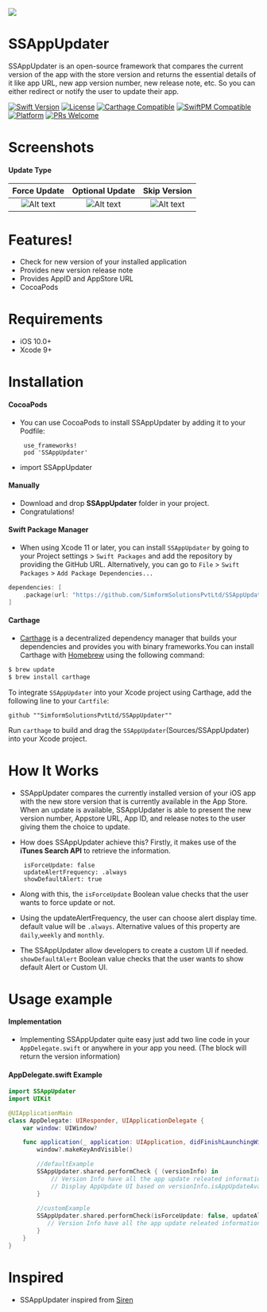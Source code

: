 <a href="https://www.simform.com/"><img src="https://github.com/SimformSolutionsPvtLtd/SSToastMessage/blob/master/simformBanner.png"></a>
# SSAppUpdater


SSAppUpdater is an open-source framework that compares the current version of the app with the store version and returns the essential details of it like app URL, new app version number, new release note, etc. So you can either redirect or notify the user to update their app. 

[![Swift Version][swift-image]][swift-url]
[![License][license-image]][license-url]
[![Carthage Compatible][carthage-image]][carthage-url]
[![SwiftPM Compatible][spm-image]][spm-url]
[![Platform][platform-image]][platform-url]
[![PRs Welcome][PR-image]][PR-url]

# Screenshots
#### Update Type
| Force Update | Optional Update | Skip Version |
| :--: | :-----: | :--: |
| ![Alt text](https://github.com/SimformSolutionsPvtLtd/SSAppUpdater/blob/feature/v2.0/ForceUpdate.png?raw=true)  | ![Alt text](https://github.com/SimformSolutionsPvtLtd/SSAppUpdater/blob/feature/v2.0/OptionUpdate.png?raw=true) | ![Alt text](https://github.com/SimformSolutionsPvtLtd/SSAppUpdater/blob/feature/v2.0/skipVersion.png?raw=true) |
# Features!
  - Check for new version of your installed application
  - Provides new version release note
  - Provides AppID and AppStore URL
  - CocoaPods

# Requirements
  - iOS 10.0+
  - Xcode 9+

# Installation
#### CocoaPods
 
- You can use CocoaPods to install SSAppUpdater by adding it to your Podfile:

       use_frameworks!
       pod 'SSAppUpdater'

- import SSAppUpdater

#### Manually
-   Download and drop **SSAppUpdater** folder in your project.
-   Congratulations!

#### Swift Package Manager
-   When using Xcode 11 or later, you can install `SSAppUpdater` by going to your Project settings > `Swift Packages` and add the repository by providing the GitHub URL. Alternatively, you can go to `File` > `Swift Packages` > `Add Package Dependencies...`
```swift
dependencies: [
    .package(url: "https://github.com/SimformSolutionsPvtLtd/SSAppUpdater.git", from: "1.1.0")
]
```

####  Carthage
-   [Carthage](https://github.com/Carthage/Carthage) is a decentralized dependency manager that builds your dependencies and provides you with binary frameworks.You can install Carthage with [Homebrew](http://brew.sh/) using the following command:
```bash
$ brew update
$ brew install carthage
```
To integrate `SSAppUpdater` into your Xcode project using Carthage, add the following line to your `Cartfile`:

```ogdl
github ""SimformSolutionsPvtLtd/SSAppUpdater""
```
Run `carthage` to build and drag the `SSAppUpdater`(Sources/SSAppUpdater) into your Xcode project.

# How It Works
- SSAppUpdater compares the currently installed version of your iOS app with the new store version that is currently available in the App Store. When an update is available, SSAppUpdater is able to present the new version number, Appstore URL, App ID, and release notes to the user giving them the choice to update.

- How does SSAppUpdater achieve this? Firstly, it makes use of the **iTunes Search API** to retrieve the information.


       isForceUpdate: false           
       updateAlertFrequency: .always   
       showDefaultAlert: true         

- Along with this, the `isForceUpdate` Boolean value checks that the user wants to force update or not.
- Using the updateAlertFrequency, the user can choose alert display time. default value will be `.always`. Alternative values of this property are `daily`,`weekly` and `monthly`.
- The SSAppUpdater allow developers to create a custom UI if needed. `showDefaultAlert` Boolean value checks that the user wants to show default Alert or Custom UI.

# Usage example
#### Implementation
-   Implementing SSAppUpdater quite easy just add two line code in your `AppDelegate.swift` or anywhere in your app you need. (The block will return the version information)

#### AppDelegate.swift Example
```swift
import SSAppUpdater
import UIKit

@UIApplicationMain
class AppDelegate: UIResponder, UIApplicationDelegate {
    var window: UIWindow?

    func application(_ application: UIApplication, didFinishLaunchingWithOptions launchOptions: [UIApplication.LaunchOptionsKey : Any]? = nil) -> Bool {
        window?.makeKeyAndVisible()

        //defaultExample
        SSAppUpdater.shared.performCheck { (versionInfo) in
            // Version Info have all the app update releated information
            // Display AppUpdate UI based on versionInfo.isAppUpdateAvailable flag
        }
        
        //customExample
        SSAppUpdater.shared.performCheck(isForceUpdate: false, updateAlertFrequency: .always, showDefaultAlert: true) { (versionInfo) in
           // Version Info have all the app update releated information
        }
    }
}
```
# Inspired 
-   SSAppUpdater inspired from [Siren](https://github.com/ArtSabintsev/Siren)



[swift-image]:https://img.shields.io/badge/swift-5.0-orange.svg
[swift-url]: https://swift.org/
[carthage-image]:https://img.shields.io/badge/Carthage-compatible-4BC51D.svg?style=flat
[carthage-url]: https://github.com/Carthage/Carthage
[spm-image]:https://img.shields.io/badge/SwiftPM-compatible-brightgreen.svg
[spm-url]: https://swift.org/package-manager
[license-image]: https://img.shields.io/badge/License-MIT-blue.svg
[license-url]: LICENSE
[travis-image]: https://img.shields.io/travis/dbader/node-datadog-metrics/master.svg?style=flat-square
[travis-url]: https://travis-ci.org/dbader/node-datadog-metrics
[codebeat-image]: https://codebeat.co/assets/svg/badges/C-ffb83f-7198e9a1b7ad7f73977b0c9a5c7c3fffbfa25f262510e5681fd8f5a3188216b0.svg
[codebeat-url]: https://codebeat.co/projects/github-com-vsouza-awesomeios-com
[platform-image]:https://img.shields.io/cocoapods/p/LFAlertController.svg?style=flat
[platform-url]:http://cocoapods.org/pods/LFAlertController
[cocoa-image]:https://img.shields.io/cocoapods/v/EZSwiftExtensions.svg
[cocoa-url]:https://img.shields.io/cocoapods/v/LFAlertController.svg
[PR-image]:https://img.shields.io/badge/PRs-welcome-brightgreen.svg?style=flat-square
[PR-url]:http://makeapullrequest.com

